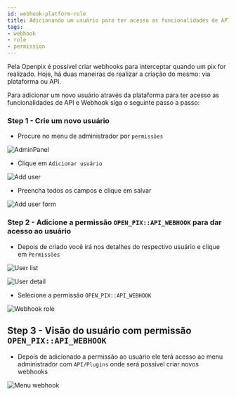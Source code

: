 ```yaml
---
id: webhook-platform-role
title: Adicionando um usuário para ter acesso as funcionalidades de API e Webhook
tags:
- webhook
- role
- permission
---
```


Pela Openpix é possível criar webhooks para interceptar quando um pix for realizado. Hoje, há duas maneiras de realizar a criação do mesmo: via plataforma ou API.

Para adicionar um novo usuário através da plataforma para ter acesso as funcionalidades de API e Webhook siga o seguinte passo a passo:

### Step 1 - Crie um novo usuário

- Procure no menu de administrador por `permissões`

![AdminPanel](/img/webhook/menu-admin-permissions.png)

- Clique em `Adicionar usuário`

![Add user](/img/webhook/add-user.png)

- Preencha todos os campos e clique em salvar

![Add user form](/img/webhook/add-user-form.png)

### Step 2 - Adicione a permissão `OPEN_PIX::API_WEBHOOK` para dar acesso ao usuário

- Depois de criado você irá nos detalhes do respectivo usuário e clique em `Permissões`

![User list](/img/webhook/user-list.png)

![User detail](/img/webhook/user-detail.png)

- Selecione a permissão `OPEN_PIX::API_WEBHOOK`

![Webhook role](/img/webhook/webhook-role.png)

## Step 3 - Visão do usuário com permissão `OPEN_PIX::API_WEBHOOK`

- Depois de adicionado a permissão ao usuário ele terá acesso ao menu administrador com `API/Plugins` onde será possível criar novos webhooks

![Menu webhook](/img/webhook/menu-webhook.png)